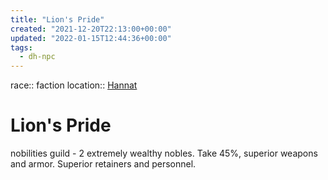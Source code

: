 ```yaml
---
title: "Lion's Pride"
created: "2021-12-20T22:13:00+00:00"
updated: "2022-01-15T12:44:36+00:00"
tags:
  - dh-npc
---
```


race:: faction
location:: [Hannat](Hannat.md)

# Lion's Pride

nobilities guild - 2 extremely wealthy nobles. Take 45%, superior weapons and armor. Superior retainers and personnel.
